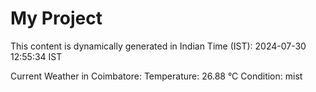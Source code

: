 # My Project

This content is dynamically generated in Indian Time (IST): 2024-07-30 12:55:34 IST


Current Weather in Coimbatore:
Temperature: 26.88 °C
Condition: mist
